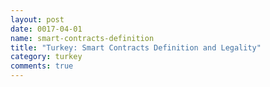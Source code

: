```yaml
---
layout: post
date: 0017-04-01
name: smart-contracts-definition
title: "Turkey: Smart Contracts Definition and Legality"
category: turkey
comments: true
---
```




